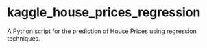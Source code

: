 # kaggle_house_prices_regression
A Python script for the prediction of House Prices using regression techniques.
